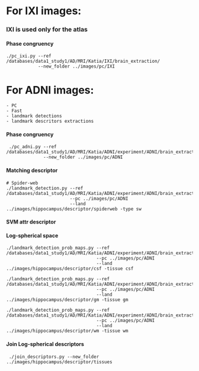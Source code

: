 # For IXI images:
### IXI is used only for the atlas
#### Phase congruency

    ./pc_ixi.py --ref /databases/data1_study1/AD/MRI/Katia/IXI/brain_extraction/
                --new_folder ../images/pc/IXI
# For ADNI images:

    - PC
    - Fast
    - landmark detections
    - landmark descritors extractions

#### Phase congruency

     ./pc_adni.py --ref /databases/data1_study1/AD/MRI/Katia/ADNI/experiment/ADNI/brain_extraction
                  --new_folder ../images/pc/ADNI

#### Matching descriptor

    # Spider-web
    ./landmark_detection.py --ref /databases/data1_study1/AD/MRI/Katia/ADNI/experiment/ADNI/brain_extraction
                            --pc ../images/pc/ADNI
                            --land ../images/hippocampus/descriptor/spiderweb -type sw

#### SVM attr descriptor
#### Log-spherical space

    ./landmark_detection_prob_maps.py --ref /databases/data1_study1/AD/MRI/Katia/ADNI/experiment/ADNI/brain_extraction
                                      --pc ../images/pc/ADNI
                                      --land ../images/hippocampus/descriptor/csf -tissue csf

    ./landmark_detection_prob_maps.py --ref /databases/data1_study1/AD/MRI/Katia/ADNI/experiment/ADNI/brain_extraction
                                      --pc ../images/pc/ADNI
                                      --land ../images/hippocampus/descriptor/gm -tissue gm

    ./landmark_detection_prob_maps.py --ref /databases/data1_study1/AD/MRI/Katia/ADNI/experiment/ADNI/brain_extraction
                                      --pc ../images/pc/ADNI
                                      --land ../images/hippocampus/descriptor/wm -tissue wm

#### Join Log-spherical descriptors
     
     ./join_descriptors.py --new_folder ../images/hippocampus/descriptor/tissues
